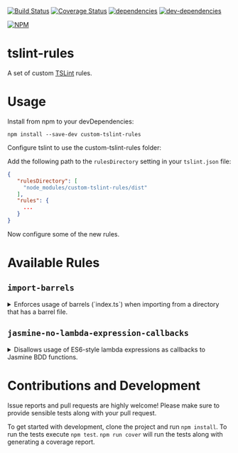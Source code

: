[![Build Status][build-image]][build-url] [![Coverage Status][coverage-image]][coverage-url] [![dependencies][deps-image]][deps-url] [![dev-dependencies][dev-deps-image]][dev-deps-url]

[![NPM][npm-image]][npm-url]

# tslint-rules

A set of custom [TSLint](https://github.com/palantir/tslint) rules.


# Usage

Install from npm to your devDependencies:
```
npm install --save-dev custom-tslint-rules
```

Configure tslint to use the custom-tslint-rules folder:

Add the following path to the `rulesDirectory` setting in your `tslint.json` file:

```json
{
   "rulesDirectory": [
     "node_modules/custom-tslint-rules/dist"
   ],
   "rules": {
     ...
   }
}
```

Now configure some of the new rules.


# Available Rules

## `import-barrels`
<details>
  <summary>Enforces usage of barrels (`index.ts`) when importing from a directory that has a barrel file.</summary>

#### Rationale:

Allows directories that contain multiple modules to be handled as a single module with a single public interface
and opaque inner structure.
      
This rule works only for ES2015 module syntax `import` statements and checks only **relative** module paths.

#### Usage:
```json
"import-barrels": [
  true,
  {"noExplicitBarrels": false, "fileExtensions": ["ts", "js"]}
]
```

#### Options:

An argument object may be optionally provided, with the following properties:

* `noExplicitBarrels = false`: disallows usage of explicitly named barrels in import statements (`import foo from './foo/index'`)
* `fileExtensions = ['ts', 'js']`: uses the provided file extensions for module and barrel file lookup
* `fixWithExplicitBarrelImport`: uses the provided string to replace non-barrel imports in `--fix` mode
  (i.e. when set to `'index'`, `import foo from './foo/some-module'` becomes `import foo from './foo/index'`)

</details>

## `jasmine-no-lambda-expression-callbacks`

<details>
  <summary>Disallows usage of ES6-style lambda expressions as callbacks to Jasmine BDD functions.</summary>

#### Rationale:


Lambda expressions don't create lexical `this` bindings in order for `this` bindings from outer function scopes to be
visible inside of lambda expressions. This beats Jasmine's own system of managing shared state by passing in a dictionary object
as `this` reference to the user-provided callbacks to take over the memory management from the JavaScript VM to prevent memory
leaks during test runs.

This rule will also check for cases where a call to a function is made with a lambda expression parameter instead of
passing a lambda expression directly as callback to support Angular 2 test style:
```js
beforeEach(async(() => {
  ...
}));

it('something', inject([Service], (service) => {
  ...
}))
```

#### Usage:
```json
"jasmine-no-lambda-expression-callbacks": true
```

#### Options:

Not configurable.
</details>

# Contributions and Development

Issue reports and pull requests are highly welcome! Please make sure to provide sensible tests along with your pull request.

To get started with development, clone the project and run `npm install`.
To run the tests execute `npm test`. `npm run cover` will run the tests along with generating a coverage report.


[build-image]: https://img.shields.io/travis/BendingBender/tslint-rules/master.svg?style=flat-square
[build-url]: https://travis-ci.org/BendingBender/tslint-rules
[coverage-image]: https://img.shields.io/coveralls/BendingBender/tslint-rules/master.svg?style=flat-square
[coverage-url]: https://coveralls.io/r/BendingBender/tslint-rules?branch=master
[deps-image]: https://img.shields.io/david/BendingBender/tslint-rules.svg?style=flat-square
[deps-url]: https://david-dm.org/BendingBender/tslint-rules
[dev-deps-image]: https://img.shields.io/david/dev/BendingBender/tslint-rules.svg?style=flat-square
[dev-deps-url]: https://david-dm.org/BendingBender/tslint-rules?type=dev
[npm-image]: https://nodei.co/npm/custom-tslint-rules.png?downloads=true
[npm-url]: https://npmjs.org/package/custom-tslint-rules
